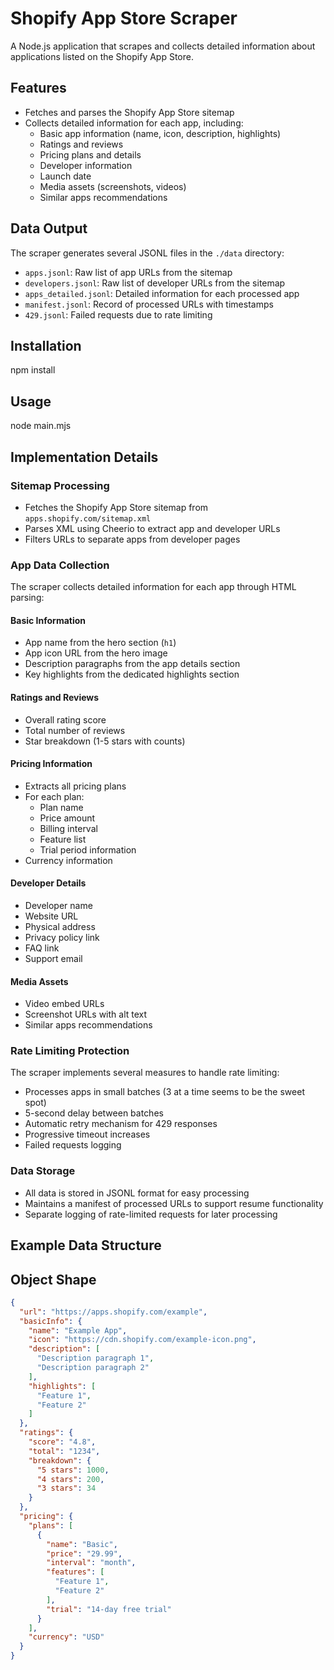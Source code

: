 # Shopify App Store Scraper

A Node.js application that scrapes and collects detailed information about applications listed on the Shopify App Store.

## Features

- Fetches and parses the Shopify App Store sitemap
- Collects detailed information for each app, including:
  - Basic app information (name, icon, description, highlights)
  - Ratings and reviews
  - Pricing plans and details
  - Developer information
  - Launch date
  - Media assets (screenshots, videos)
  - Similar apps recommendations

## Data Output

The scraper generates several JSONL files in the `./data` directory:

- `apps.jsonl`: Raw list of app URLs from the sitemap
- `developers.jsonl`: Raw list of developer URLs from the sitemap
- `apps_detailed.jsonl`: Detailed information for each processed app
- `manifest.jsonl`: Record of processed URLs with timestamps
- `429.jsonl`: Failed requests due to rate limiting

## Installation

npm install

## Usage

node main.mjs


## Implementation Details

### Sitemap Processing
- Fetches the Shopify App Store sitemap from `apps.shopify.com/sitemap.xml`
- Parses XML using Cheerio to extract app and developer URLs
- Filters URLs to separate apps from developer pages

### App Data Collection
The scraper collects detailed information for each app through HTML parsing:

#### Basic Information
- App name from the hero section (`h1`)
- App icon URL from the hero image
- Description paragraphs from the app details section
- Key highlights from the dedicated highlights section

#### Ratings and Reviews
- Overall rating score
- Total number of reviews
- Star breakdown (1-5 stars with counts)

#### Pricing Information
- Extracts all pricing plans
- For each plan:
  - Plan name
  - Price amount
  - Billing interval
  - Feature list
  - Trial period information
- Currency information

#### Developer Details
- Developer name
- Website URL
- Physical address
- Privacy policy link
- FAQ link
- Support email

#### Media Assets
- Video embed URLs
- Screenshot URLs with alt text
- Similar apps recommendations

### Rate Limiting Protection
The scraper implements several measures to handle rate limiting:

- Processes apps in small batches (3 at a time seems to be the sweet spot)
- 5-second delay between batches
- Automatic retry mechanism for 429 responses
- Progressive timeout increases
- Failed requests logging

### Data Storage
- All data is stored in JSONL format for easy processing
- Maintains a manifest of processed URLs to support resume functionality
- Separate logging of rate-limited requests for later processing

## Example Data Structure


## Object Shape

```json
{
  "url": "https://apps.shopify.com/example",
  "basicInfo": {
    "name": "Example App",
    "icon": "https://cdn.shopify.com/example-icon.png",
    "description": [
      "Description paragraph 1",
      "Description paragraph 2"
    ],
    "highlights": [
      "Feature 1",
      "Feature 2"
    ]
  },
  "ratings": {
    "score": "4.8",
    "total": "1234",
    "breakdown": {
      "5 stars": 1000,
      "4 stars": 200,
      "3 stars": 34
    }
  },
  "pricing": {
    "plans": [
      {
        "name": "Basic",
        "price": "29.99",
        "interval": "month",
        "features": [
          "Feature 1",
          "Feature 2"
        ],
        "trial": "14-day free trial"
      }
    ],
    "currency": "USD"
  }
}
```



